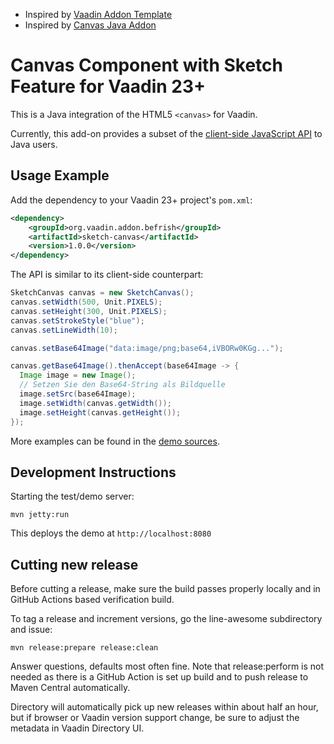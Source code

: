 - Inspired by [Vaadin Addon Template](https://github.com/vaadin/addon-template) 
- Inspired by [Canvas Java Addon](https://github.com/parttio/vaadin-flow-canvas)

# Canvas Component with Sketch Feature for Vaadin 23+

This is a Java integration of the HTML5 `<canvas>` for Vaadin.

Currently, this add-on provides a subset of the [client-side JavaScript API](https://developer.mozilla.org/en-US/docs/Web/API/Canvas_API) to Java users.

## Usage Example

Add the dependency to your Vaadin 23+ project's `pom.xml`:
```xml
<dependency>
    <groupId>org.vaadin.addon.befrish</groupId>
    <artifactId>sketch-canvas</artifactId>
    <version>1.0.0</version>
</dependency>
```

The API is similar to its client-side counterpart:
```java
SketchCanvas canvas = new SketchCanvas();
canvas.setWidth(500, Unit.PIXELS);
canvas.setHeight(300, Unit.PIXELS);
canvas.setStrokeStyle("blue");
canvas.setLineWidth(10);

canvas.setBase64Image("data:image/png;base64,iVBORw0KGg...");

canvas.getBase64Image().thenAccept(base64Image -> {
  Image image = new Image();
  // Setzen Sie den Base64-String als Bildquelle
  image.setSrc(base64Image);
  image.setWidth(canvas.getWidth());
  image.setHeight(canvas.getHeight());
});
```

More examples can be found in the [demo sources](https://github.com/Befrish/vaadin-flow-sketch-canvas/blob/master/src/test/java/org/vaadin/pekkam/DemoView.java).

## Development Instructions

Starting the test/demo server:
```
mvn jetty:run
```

This deploys the demo at `http://localhost:8080`

## Cutting new release

Before cutting a release, make sure the build passes properly locally and in GitHub Actions based verification build.

To tag a release and increment versions, go the line-awesome subdirectory and issue:

    mvn release:prepare release:clean

Answer questions, defaults most often fine. Note that release:perform is not needed as there is a GitHub Action is set up build and to push release to Maven Central automatically.

Directory will automatically pick up new releases within about half an hour, but if browser or Vaadin version support change, be sure to adjust the metadata in Vaadin Directory UI.
